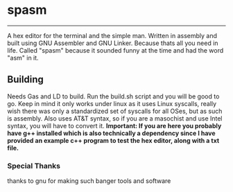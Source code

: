 # spasm

_______

A hex editor for the terminal and the simple man. Written in assembly and built using GNU Assembler and GNU Linker. Because thats all you need in life. Called "spasm" because it sounded funny at the time and had the word "asm" in it.

## Building

Needs Gas and LD to build. Run the build.sh script and you will be good to go. Keep in mind it only works under linux as it uses Linux syscalls, really wish there was only a standardized set of syscalls for all OSes, but as such is assembly. Also uses AT&T syntax, so if you are a masochist and use Intel syntax, you will have to convert it. **Important: If you are here you probably have g++ installed which is also technically a dependency since I have provided an example c++ program to test the hex editor, along with a txt file.**

### Special Thanks

thanks to gnu for making such banger tools and software